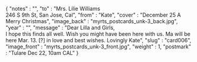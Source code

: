 {
  "notes" : "",
  "to" : "Mrs. Lilie Williams<br> 246 S 9th St, San Jose, Cal",
  "from" : "Kate",
  "cover" : "December 25 A Merry Christmas",
  "image_back" : "myrts_postcards_unk-3_back.jpg",
  "year" : "",
  "message" : "Dear Lilla and Girls, <br>I hope this finds all well. Wish you might have been here with us. Ma will be here Mar. 13. [?] in love and best wishes. Lovingly Kate",
  "slug" : "card006",
  "image_front" : "myrts_postcards_unk-3_front.jpg",
  "weight" : 1,
  "postmark" : "Tulare Dec 22, 10am CAL"
}
